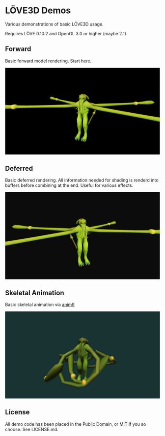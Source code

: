 # LÖVE3D Demos

Various demonstrations of basic LÖVE3D usage.

Requires LÖVE 0.10.2 and OpenGL 3.0 or higher (maybe 2.1).

## Forward
Basic forward model rendering. Start here.

![](https://raw.githubusercontent.com/excessive/love3d-demos/master/screenshots/forward.png)

## Deferred
Basic deferred rendering. All information needed for shading is renderd into
buffers before combining at the end. Useful for various effects.

![](https://raw.githubusercontent.com/excessive/love3d-demos/master/screenshots/deferred.png)

## Skeletal Animation
Basic skeletal animation via [anim9](https://github.com/excessive/anim9)

![](https://raw.githubusercontent.com/excessive/love3d-demos/master/screenshots/skeletal-animation.png)

## License
All demo code has been placed in the Public Domain, or MIT if you so choose. See LICENSE.md.
